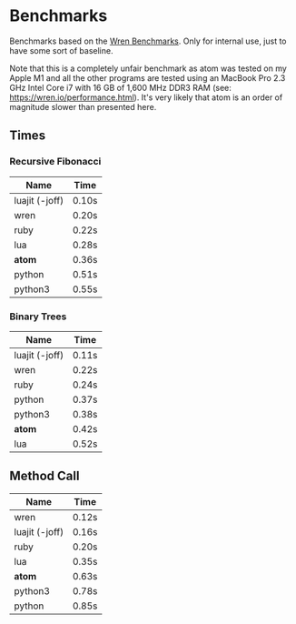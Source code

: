 # Benchmarks

Benchmarks based on the [Wren Benchmarks](https://github.com/wren-lang/wren/tree/main/test/benchmark). Only for internal
use, just to have some sort of baseline.

Note that this is a completely unfair benchmark as atom was tested on my Apple M1 and all the other programs are tested
using an MacBook Pro 2.3 GHz Intel Core i7 with 16 GB of 1,600 MHz DDR3 RAM (see: https://wren.io/performance.html).
It's very likely that atom is an order of magnitude slower than presented here.

## Times

### Recursive Fibonacci

| Name | Time |
|------|------|
| luajit (-joff) | 0.10s |
| wren | 0.20s |
| ruby | 0.22s |
| lua | 0.28s |
| **atom** | 0.36s |
| python | 0.51s |
| python3 | 0.55s |

### Binary Trees

| Name | Time |
|------|------|
| luajit (-joff) | 0.11s |
| wren | 0.22s |
| ruby | 0.24s |
| python | 0.37s |
| python3 | 0.38s |
| **atom** | 0.42s |
| lua | 0.52s |

## Method Call

| Name | Time |
|------|------|
| wren | 0.12s |
| luajit (-joff) | 0.16s |
| ruby | 0.20s |
| lua | 0.35s |
| **atom** | 0.63s |
| python3 | 0.78s |
| python | 0.85s |
